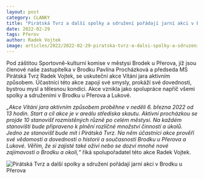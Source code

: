 ```yaml
---
layout: post
category: CLANKY
title: "Pirátská Tvrz a další spolky a sdružení pořádají jarní akci v Brodku u Přerova"
date: 2022-02-29
tags: Přerov
author: Radek Vojtek
image: articles/2022/2022-02-29-piratska-tvrz-a-dalsi-spolky-a-sdruzeni-poradaji-jarni-akci-v-brodku-u-prerova.jpg  #751x422 pixelu
---
```


Pod záštitou Sportovně-kulturní komise v městysi Brodek u Přerova, jíž jsou členové naše zastupitelka v Brodku Pavlína Procházková a předseda MS Pirátská Tvrz Radek Vojtek, se uskuteční akce Vítání jara aktivním způsobem. Účastníci této akce zapojí své smysly, prokáží své dovednosti, bystrou mysl a tělesnou kondici. Akce vznikla jako spolupráce napříč všemi spolky a sdruženími v Brodku u Přerova a Lukové.

*„Akce Vítání jara aktivním způsobem proběhne v neděli 6. března 2022 od 13 hodin. Start a cíl akce je v areálu střediska skautu. Aktivní procházkou se projde 10 stanovišť rozmístěných různě po celém městysi. Na každém stanovišti bude připraveno k plnění rozličné množství činností a úkolů. Jedno ze stanovišť bude mít i Pirátská Tvrz. Na něm účastníci akce prověří své vědomosti a dovednosti o historii a současnosti Brodku u Přerova a Lukové. Věřím, že si zajisté také oživí nebo se dozví mnohé nové zajímavosti o Brodku a okolí,“* říká spolupořadatel této akce Radek Vojtek.

![Pirátská Tvrz a další spolky a sdružení pořádají jarní akci v Brodku u Přerova](/assets/img/miscellaneous/povodne-v-brodku-u-prerova-1.jpg)
